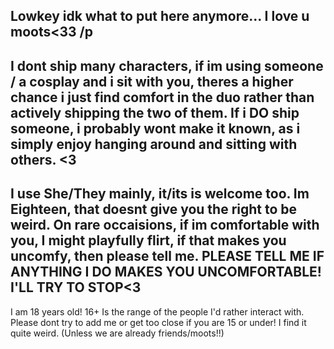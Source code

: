 Lowkey idk what to put here anymore... I love u moots<33 /p
--
I dont ship many characters, if im using someone / a cosplay and i sit with you, theres a higher chance i just find comfort in the duo rather than actively shipping the two of them. If i DO ship someone, i probably wont make it known, as i simply enjoy hanging around and sitting with others. <3
--
I use She/They mainly, it/its is welcome too. Im Eighteen, that doesnt give you the right to be weird. On rare occaisions, if im comfortable with you, I might playfully flirt, if that makes you uncomfy, then please tell me. PLEASE TELL ME IF ANYTHING I DO MAKES YOU UNCOMFORTABLE! I'LL TRY TO STOP<3 
--
I am 18 years old! 16+ Is the range of the people I'd rather interact with. Please dont try to add me or get too close if you are 15 or under! I find it quite weird. (Unless we are already friends/moots!!) 
